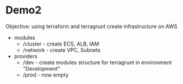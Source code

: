 # Demo2
Objective: using terraform and terragrunt create infrastructure on AWS

- modules
    - /cluster - create ECS, ALB, IAM
    - /network - create VPC, Subnets
- providers
    - /dev - create modules structure for terragrunt in environment "Development"
    - /prod - now empty
